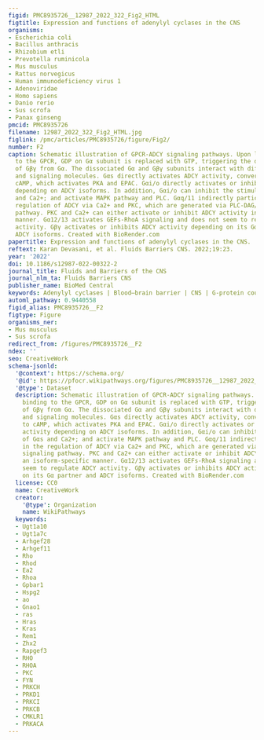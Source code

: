```yaml
---
figid: PMC8935726__12987_2022_322_Fig2_HTML
figtitle: Expression and functions of adenylyl cyclases in the CNS
organisms:
- Escherichia coli
- Bacillus anthracis
- Rhizobium etli
- Prevotella ruminicola
- Mus musculus
- Rattus norvegicus
- Human immunodeficiency virus 1
- Adenoviridae
- Homo sapiens
- Danio rerio
- Sus scrofa
- Panax ginseng
pmcid: PMC8935726
filename: 12987_2022_322_Fig2_HTML.jpg
figlink: /pmc/articles/PMC8935726/figure/Fig2/
number: F2
caption: Schematic illustration of GPCR-ADCY signaling pathways. Upon ligand binding
  to the GPCR, GDP on Gα subunit is replaced with GTP, triggering the dissociation
  of Gβγ from Gα. The dissociated Gα and Gβγ subunits interact with different effectors
  and signaling molecules. Gαs directly activates ADCY activity, converting ATP to
  cAMP, which activates PKA and EPAC. Gαi/o directly activates or inhibits ADCY activity
  depending on ADCY isoforms. In addition, Gαi/o can inhibit the stimulation of Gαs
  and Ca2+; and activate MAPK pathway and PLC. Gαq/11 indirectly participates in the
  regulation of ADCY via Ca2+ and PKC, which are generated via PLC-DAG/IP3 signaling
  pathway. PKC and Ca2+ can either activate or inhibit ADCY activity in an isoform-specific
  manner. Gα12/13 activates GEFs-RhoA signaling and does not seem to regulate ADCY
  activity. Gβγ activates or inhibits ADCY activity depending on its Gα partner and
  ADCY isoforms. Created with BioRender.com
papertitle: Expression and functions of adenylyl cyclases in the CNS.
reftext: Karan Devasani, et al. Fluids Barriers CNS. 2022;19:23.
year: '2022'
doi: 10.1186/s12987-022-00322-2
journal_title: Fluids and Barriers of the CNS
journal_nlm_ta: Fluids Barriers CNS
publisher_name: BioMed Central
keywords: Adenylyl cyclases | Blood–brain barrier | CNS | G-protein coupled receptors
automl_pathway: 0.9440558
figid_alias: PMC8935726__F2
figtype: Figure
organisms_ner:
- Mus musculus
- Sus scrofa
redirect_from: /figures/PMC8935726__F2
ndex: ''
seo: CreativeWork
schema-jsonld:
  '@context': https://schema.org/
  '@id': https://pfocr.wikipathways.org/figures/PMC8935726__12987_2022_322_Fig2_HTML.html
  '@type': Dataset
  description: Schematic illustration of GPCR-ADCY signaling pathways. Upon ligand
    binding to the GPCR, GDP on Gα subunit is replaced with GTP, triggering the dissociation
    of Gβγ from Gα. The dissociated Gα and Gβγ subunits interact with different effectors
    and signaling molecules. Gαs directly activates ADCY activity, converting ATP
    to cAMP, which activates PKA and EPAC. Gαi/o directly activates or inhibits ADCY
    activity depending on ADCY isoforms. In addition, Gαi/o can inhibit the stimulation
    of Gαs and Ca2+; and activate MAPK pathway and PLC. Gαq/11 indirectly participates
    in the regulation of ADCY via Ca2+ and PKC, which are generated via PLC-DAG/IP3
    signaling pathway. PKC and Ca2+ can either activate or inhibit ADCY activity in
    an isoform-specific manner. Gα12/13 activates GEFs-RhoA signaling and does not
    seem to regulate ADCY activity. Gβγ activates or inhibits ADCY activity depending
    on its Gα partner and ADCY isoforms. Created with BioRender.com
  license: CC0
  name: CreativeWork
  creator:
    '@type': Organization
    name: WikiPathways
  keywords:
  - Ugt1a10
  - Ugt1a7c
  - Arhgef28
  - Arhgef11
  - Rho
  - Rhod
  - Ea2
  - Rhoa
  - Gpbar1
  - Hspg2
  - ao
  - Gnao1
  - ras
  - Hras
  - Kras
  - Rem1
  - Zhx2
  - Rapgef3
  - RHO
  - RHOA
  - PKC
  - FYN
  - PRKCH
  - PRKD1
  - PRKCI
  - PRKCB
  - CMKLR1
  - PRKACA
---
```

